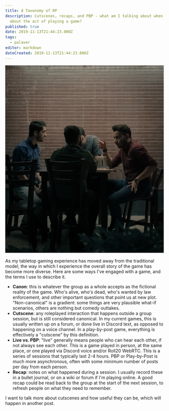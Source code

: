 ```yaml
---
title: A Taxonomy of RP
description: Cutscenes, recaps, and PBP - what am I talking about when I talk
  about the act of playing a game?
published: true
date: 2019-11-13T21:44:23.000Z
tags:
  - palaver
editor: markdown
dateCreated: 2019-11-13T21:44:23.000Z
---
```


![Featured Image](a-taxonomy-of-rp.jpg)

As my tabletop gaming experience has moved away from the traditional model, the way in which I experience the overall story of the game has become more diverse. Here are some ways I've engaged with a game, and the terms I use to describe it.

* **Canon**: this is whatever the group as a whole accepts as the fictional reality of the game. Who's alive, who's dead, who's wanted by law enforcement, and other important questions that point us at new plot. "Non-canonical" is a gradient: some things are very plausible what-if scenarios, others are nothing but comedy outtakes.
* **Cutscene**: any roleplayed interaction that happens outside a group session, but is still considered canonical. In my current games, this is usually written up on a forum, or done live in Discord text, as opposed to happening on a voice channel. In a play-by-post game, everything is effectively a "cutscene" by this definition.
* **Live vs. PBP**: "live" generally means people who can hear each other, if not always see each other. This is a game played in person, at the same place, or one played via Discord voice and/or Roll20 WebRTC. This is a series of sessions that typically last 2-4 hours. PBP or Play-by-Post is much more asynchronous, often with some minimum number of posts per day from each person.
* **Recap**: notes on what happened during a session. I usually record these in a bullet journal, or on a wiki or forum if I'm playing online. A good recap could be read back to the group at the start of the next session, to refresh people on what they need to remember.

I want to talk more about cutscenes and how useful they can be, which will happen in another post.


    